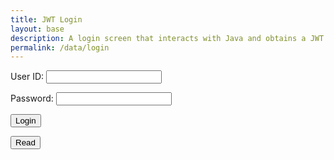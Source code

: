 ```yaml
---
title: JWT Login
layout: base
description: A login screen that interacts with Java and obtains a JWT
permalink: /data/login
---
```


<html>
<head>
    <title>JWT Login</title>
    <script src="https://code.jquery.com/jquery-3.6.0.min.js"></script>
</head>
<body>
    <form action="javascript:login_user()">
        <p><label>
            User ID:
            <input type="text" name="uid" id="uid" required>
        </label></p>
        <p><label>
            Password:
            <input type="password" name="password" id="password" required>
        </label></p>
        <p>
            <button>Login</button>
        </p>
    </form>
    <table id="data-table" style="display: none;">
        <thead>
            <tr>
                <th>Name</th>
                <th>Email</th>
                <th>Date Of Birth</th>
            </tr>
        </thead>
        <tbody>
            <tr>
                <td>Orlando Carcamo</td>
                <td>orlandoc@gmail.com</td>
                <td>01-01-2006</td>
            </tr>
            <tr>
                <td>Soham Kamat</td>
                <td>sohamk@gmail.com</td>
                <td>01-02-2006</td>
            </tr>
            <tr>
                <td>Aniket Chakradeo</td>
                <td>aniketc@gmail.com</td>
                <td>01-03-2006</td>
            </tr>
            <tr>
                <td>Kevin Du</td>
                <td>kevind@gmail.com</td>
                <td>01-04-2006</td>
            </tr>
            <tr>
                <td>Billy Goat</td>
                <td>billyg@gmail.com</td>
                <td>01-05-2006</td>
            </tr>
        </tbody>
    </table>
    <button id="read-button">Read</button>
    <script>
        // URL for deployment
        var url = "https://no-papels.stu.nighthawkcodingsociety.com";
        // Comment out next line for local testing
        // url = "http://localhost:8085";
        // Authenticate endpoint
        const login_url = url + '/authenticate';
        function login_user() {
            // Set body to include login data
            const body = {
                email: document.getElementById("uid").value,
                password: document.getElementById("password").value,
            };
            // Set Headers to support cross origin
            const requestOptions = {
                method: 'POST',
                mode: 'cors', // no-cors, *cors, same-origin
                cache: 'no-cache', // *default, no-cache, reload, force-cache, only-if-cached
                credentials: 'include', // include, *same-origin, omit
                body: JSON.stringify(body),
                headers: {
                    "content-type": "application/json",
                },
            };
            // Fetch JWT
            fetch(login_url, requestOptions)
                .then(response => {
                    // trap error response from Web API
                    if (!response.ok) {
                        const errorMsg = 'Login error: ' + response.status;
                        console.log(errorMsg);
                        return;
                    }
                    // Success!!!
                    // Display the table
                    document.getElementById("data-table").style.display = "table";
                });
        }
        $(document).ready(function() {
            $("#read-button").click(function() {
                // Read button click event
                // Generate table with provided information
                var tableBody = $("#data-table tbody");
                tableBody.empty();
                var names = [
                    "Orlando Carcamo",
                    "Soham Kamat",
                    "Aniket Chakradeo",
                    "Kevin Du",
                    "Billy Goat"
                ];
                var emails = [
                    "orlandoc@gmail.com",
                    "sohamk@gmail.com",
                    "aniketc@gmail.com",
                    "kevind@gmail.com",
                    "billyg@gmail.com"
                ];
                var datesOfBirth = [
                    "01-01-2006",
                    "01-02-2006",
                    "01-03-2006",
                    "01-04-2006",
                    "01-05-2006"
                ];
                for (var i = 0; i < names.length; i++) {
                    var row = $("<tr>");
                    row.append($("<td>").text(names[i]));
                    row.append($("<td>").text(emails[i]));
                    row.append($("<td>").text(datesOfBirth[i]));
                    tableBody.append(row);
                }
            });
        });
    </script>
</body>
</html>